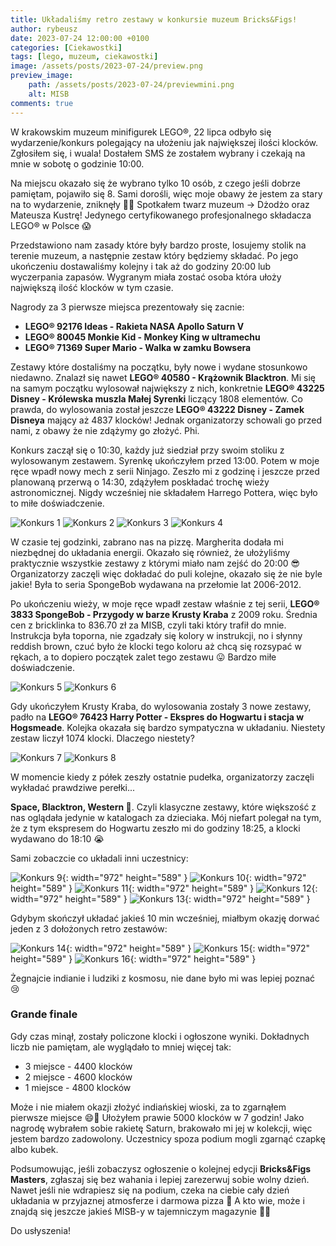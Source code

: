 ```yaml
---
title: Układaliśmy retro zestawy w konkursie muzeum Bricks&Figs!
author: rybeusz
date: 2023-07-24 12:00:00 +0100
categories: [Ciekawostki]
tags: [lego, muzeum, ciekawostki]
image: /assets/posts/2023-07-24/preview.png
preview_image:
    path: /assets/posts/2023-07-24/previewmini.png
    alt: MISB
comments: true
---
```


W krakowskim muzeum minifigurek LEGO®, 22 lipca odbyło się wydarzenie/konkurs polegający na ułożeniu jak największej ilości klocków.
Zgłosiłem się, i wuala! Dostałem SMS że zostałem wybrany i czekają na mnie w sobotę o godzinie 10:00.

Na miejscu okazało się że wybrano tylko 10 osób, z czego jeśli dobrze pamiętam, pojawiło się 8. Sami dorośli, więc moje obawy że jestem za stary na to wydarzenie, zniknęły 😮‍💨 Spotkałem twarz muzeum -> Dżodżo oraz Mateusza Kustrę! Jedynego certyfikowanego profesjonalnego składacza LEGO® w Polsce 😱 

Przedstawiono nam zasady które były bardzo proste, losujemy stolik na terenie muzeum, a następnie zestaw który będziemy składać. Po jego ukończeniu dostawaliśmy kolejny i tak aż do godziny 20:00 lub wyczerpania zapasów. Wygranym miała zostać osoba która ułoży największą ilość klocków w tym czasie.

Nagrody za 3 pierwsze miejsca prezentowały się zacnie:
- <b>LEGO® 92176 Ideas - Rakieta NASA Apollo Saturn V</b>
- <b>LEGO® 80045 Monkie Kid - Monkey King w ultramechu</b>
- <b>LEGO® 71369 Super Mario - Walka w zamku Bowsera</b>

Zestawy które dostaliśmy na początku, były nowe i wydane stosunkowo niedawno. Znalazł się nawet <b>LEGO® 40580 - Krążownik Blacktron</b>.
Mi się na samym początku wylosował największy z nich, konkretnie <b>LEGO® 43225 Disney - Królewska muszla Małej Syrenki</b> liczący 1808 elementów.
Co prawda, do wylosowania został jeszcze <b>LEGO® 43222 Disney - Zamek Disneya</b> mający aż 4837 klocków! Jednak organizatorzy schowali go przed nami, z obawy że nie zdążymy go złożyć. Phi.

Konkurs zaczął się o 10:30, każdy już siedział przy swoim stoliku z wylosowanym zestawem.
Syrenkę ukończyłem przed 13:00. Potem w moje ręce wpadł nowy mech z serii Ninjago. Zeszło mi z godzinę i jeszcze przed planowaną przerwą o 14:30, zdążyłem poskładać trochę wieży astronomicznej. Nigdy wcześniej nie składałem Harrego Pottera, więc było to miłe doświadczenie.

<div class='images-gallery'>
    <img style='' src='/assets/posts/2023-07-24/syrenka1.JPG' alt='Konkurs 1'/>
    <img style='' src='/assets/posts/2023-07-24/syrenka2.JPG' alt='Konkurs 2'/>
    <img style='' src='/assets/posts/2023-07-24/ninjago.JPG' alt='Konkurs 3'/>
    <img style='' src='/assets/posts/2023-07-24/harry1.JPG' alt='Konkurs 4'/>
</div>

W czasie tej godzinki, zabrano nas na pizzę. Margherita dodała mi niezbędnej do układania energii. Okazało się również, że ułożyliśmy praktycznie wszystkie zestawy z którymi miało nam zejść do 20:00 😎
Organizatorzy zaczęli więc dokładać do puli kolejne, okazało się że nie byle jakie!
Była to seria SpongeBob wydawana na przełomie lat 2006-2012.

Po ukończeniu wieży, w moje ręce wpadł zestaw właśnie z tej serii, <b>LEGO® 3833 SpongeBob - Przygody w barze Krusty Kraba</b> z 2009 roku. Średnia cen z bricklinka to 836.70 zł za MISB, czyli taki który trafił do mnie. Instrukcja była toporna, nie zgadzały się kolory w instrukcji, no i słynny reddish brown, czuć było że klocki tego koloru aż chcą się rozsypać w rękach, a to dopiero początek zalet tego zestawu 😛 Bardzo miłe doświadczenie.

<div class='images-gallery'>
    <img style='' src='/assets/posts/2023-07-24/spongebob1.JPG' alt='Konkurs 5'/>
    <img style='' src='/assets/posts/2023-07-24/spongebob2.JPG' alt='Konkurs 6'/>
</div>

Gdy ukończyłem Krusty Kraba, do wylosowania zostały 3 nowe zestawy, padło na <b>LEGO® 76423 Harry Potter - Ekspres do Hogwartu i stacja w Hogsmeade</b>. Kolejka okazała się bardzo sympatyczna w układaniu. Niestety zestaw liczył 1074 klocki. Dlaczego niestety?

<div class='images-gallery'>
    <img style='' src='/assets/posts/2023-07-24/harry3.JPG' alt='Konkurs 7'/>
    <img style='' src='/assets/posts/2023-07-24/harry4.JPG' alt='Konkurs 8'/>
</div>

W momencie kiedy z półek zeszły ostatnie pudełka, organizatorzy zaczęli wykładać prawdziwe perełki...

<b>Space, Blacktron, Western 🤠</b>. Czyli klasyczne zestawy, które większość z nas oglądała jedynie w katalogach za dzieciaka.
Mój niefart polegał na tym, że z tym ekspresem do Hogwartu zeszło mi do godziny 18:25, a klocki wydawano do 18:10 😭

Sami zobaczcie co układali inni uczestnicy:

![Konkurs 9](/assets/posts/2023-07-24/IMG_4475.JPG){: width="972" height="589" }
![Konkurs 10](/assets/posts/2023-07-24/IMG_4476.JPG){: width="972" height="589" }
![Konkurs 11](/assets/posts/2023-07-24/IMG_4474.JPG){: width="972" height="589" }
![Konkurs 12](/assets/posts/2023-07-24/IMG_4477.JPG){: width="972" height="589" }
![Konkurs 13](/assets/posts/2023-07-24/IMG_4479.JPG){: width="972" height="589" }

Gdybym skończył układać jakieś 10 min wcześniej, miałbym okazję dorwać jeden z 3 dołożonych retro zestawów:

![Konkurs 14](/assets/posts/2023-07-24/IMG_4480.JPG){: width="972" height="589" }
![Konkurs 15](/assets/posts/2023-07-24/IMG_4481.JPG){: width="972" height="589" }
![Konkurs 16](/assets/posts/2023-07-24/IMG_4482.JPG){: width="972" height="589" }

Żegnajcie indianie i ludziki z kosmosu, nie dane było mi was lepiej poznać 😢

### Grande finale

Gdy czas minął, zostały policzone klocki i ogłoszone wyniki.
Dokładnych liczb nie pamiętam, ale wyglądało to mniej więcej tak:

- 3 miejsce - 4400 klocków
- 2 miejsce - 4600 klocków
- 1 miejsce - 4800 klocków

Może i nie miałem okazji złożyć indiańskiej wioski, za to zgarnąłem pierwsze miejsce 😄🎉
Ułożyłem prawie 5000 klocków w 7 godzin!
Jako nagrodę wybrałem sobie rakietę Saturn, brakowało mi jej w kolekcji, więc jestem bardzo zadowolony.
Uczestnicy spoza podium mogli zgarnąć czapkę albo kubek.

Podsumowując, jeśli zobaczysz ogłoszenie o kolejnej edycji <b>Bricks&Figs Masters</b>, zgłaszaj się bez wahania i lepiej zarezerwuj sobie wolny dzień.
Nawet jeśli nie wdrapiesz się na podium, czeka na ciebie cały dzień układania w przyjaznej atmosferze i darmowa pizza 🍕
A kto wie, może i znajdą się jeszcze jakieś MISB-y w tajemniczym magazynie 🕵️‍♂️

Do usłyszenia!
